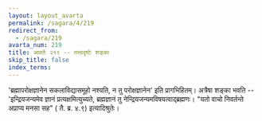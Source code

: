 ```yaml
---
layout: layout_avarta
permalink: /sagara/4/219
redirect_from:
  - /sagara/219
avarta_num: 219
title: आवर्तः २१९ -- तत्त्वदृष्टेः शङ्का
skip_title: false
index_terms: 
---
```


'ब्रह्मापरोक्षज्ञानेन सकलाविद्यासमूहो
नश्यति, न तु परोक्षज्ञानेन' इति प्रागभिहितम्। अत्रैषा शङ्का भवति -- 
'इन्द्रियजन्यमेव ज्ञानं प्रत्यक्षमित्युच्यते, ब्रह्मज्ञानं तु नेन्द्रियजन्यमविषयत्वाद्ब्रह्मणः। "यतो वाचो निवर्तन्ते अप्राप्य मनसा सह" ( तै. ब्र. ४.९)
इत्यादिश्रुतेः।
